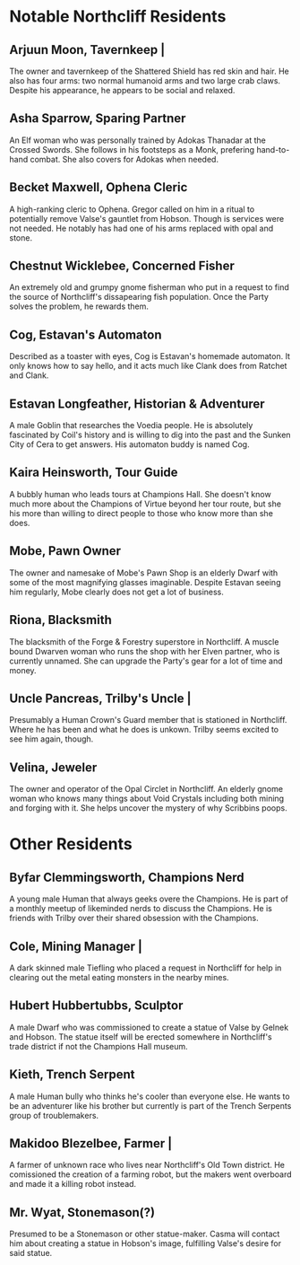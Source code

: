 # Notable Northcliff Residents

## Arjuun Moon, Tavernkeep |

The owner and tavernkeep of the Shattered Shield has red skin and hair. He also has four arms: two normal humanoid arms and two large crab claws. Despite his appearance, he appears to be social and relaxed.

## Asha Sparrow, Sparing Partner

An Elf woman who was personally trained by Adokas Thanadar at the Crossed Swords. She follows in his footsteps as a Monk, prefering hand-to-hand combat. She also covers for Adokas when needed. 

## Becket Maxwell, Ophena Cleric

A high-ranking cleric to Ophena. Gregor called on him in a ritual to potentially remove Valse's gauntlet from Hobson. Though is services were not needed. He notably has had one of his arms replaced with opal and stone.

## Chestnut Wicklebee, Concerned Fisher

An extremely old and grumpy gnome fisherman who put in a request to find the source of Northcliff's dissapearing fish population. Once the Party solves the problem, he rewards them.

## Cog, Estavan's Automaton

Described as a toaster with eyes, Cog is Estavan's homemade automaton. It only knows how to say hello, and it acts much like Clank does from Ratchet and Clank.

## Estavan Longfeather, Historian & Adventurer

A male Goblin that researches the Voedia people. He is absolutely fascinated by Coil's history and is willing to dig into the past and the Sunken City of Cera to get answers. His automaton buddy is named Cog.

## Kaira Heinsworth, Tour Guide

A bubbly human who leads tours at Champions Hall. She doesn't know much more about the Champions of Virtue beyond her tour route, but she his more than willing to direct people to those who know more than she does.

## Mobe, Pawn Owner

The owner and namesake of Mobe's Pawn Shop is an elderly Dwarf with some of the most magnifying glasses imaginable. Despite Estavan seeing him regularly, Mobe clearly does not get a lot of business.

## Riona, Blacksmith

The blacksmith of the Forge & Forestry superstore in Northcliff. A muscle bound Dwarven woman who runs the shop with her Elven partner, who is currently unnamed. She can upgrade the Party's gear for a lot of time and money.

## Uncle Pancreas, Trilby's Uncle |

Presumably a Human Crown's Guard member that is stationed in Northcliff. Where he has been and what he does is unkown. Trilby seems excited to see him again, though.

## Velina, Jeweler

The owner and operator of the Opal Circlet in Northcliff. An elderly gnome woman who knows many things about Void Crystals including both mining and forging with it. She helps uncover the mystery of why Scribbins poops.

# Other Residents

## Byfar Clemmingsworth, Champions Nerd

A young male Human that always geeks overe the Champions. He is part of a monthly meetup of likeminded nerds to discuss the Champions. He is friends with Trilby over their shared obsession with the Champions.

## Cole, Mining Manager |

A dark skinned male Tiefling who placed a request in Northcliff for help in clearing out the metal eating monsters in the nearby mines.

## Hubert Hubbertubbs, Sculptor

A male Dwarf who was commissioned to create a statue of Valse by Gelnek and Hobson. The statue itself will be erected somewhere in Northcliff's trade district if not the Champions Hall museum. 

## Kieth, Trench Serpent

A male Human bully who thinks he's cooler than everyone else. He wants to be an adventurer like his brother but currently is part of the Trench Serpents group of troublemakers.

## Makidoo Blezelbee, Farmer |

A farmer of unknown race who lives near Northcliff's Old Town district. He comissioned the creation of a farming robot, but the makers went overboard and made it a killing robot instead.

## Mr. Wyat, Stonemason(?)

Presumed to be a Stonemason or other statue-maker. Casma will contact him about creating a statue in Hobson's image, fulfilling Valse's desire for said statue. 